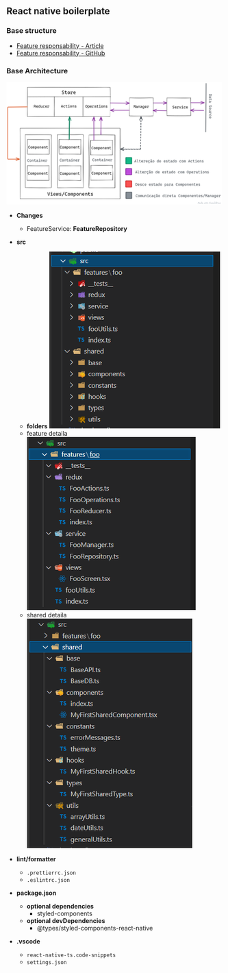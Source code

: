 ## React native boilerplate

### Base structure

- [Feature responsability - Article](https://ramonprata.medium.com/react-controle-de-estado-vamos-organizar-a065e0f5e82c)
- [Feature responsability - GitHub](https://github.com/ramonprata/structure_react_redux_app)

### Base Architecture

![](https://github.com/ramonprata/structure_react_redux_app/blob/master/imagesReadme/structure.png?raw=true)

- **Changes**

  - FeatureService: **FeatureRepository**

- **src**
  - **folders**
    <img src="public/images/structureCollapsed.PNG">
  - feature detaila
    <img src="public/images/srcFeatureDetails.PNG">
  - shared detaila
    <img src="public/images/srcSharedDetails.PNG">
- **lint/formatter**
  - `.prettierrc.json`
  - `.eslintrc.json`
- **package.json**
  - **optional dependencies**
    - styled-components
  - **optional devDependencies**
    - @types/styled-components-react-native
- **.vscode**
  - `react-native-ts.code-snippets`
  - `settings.json`
